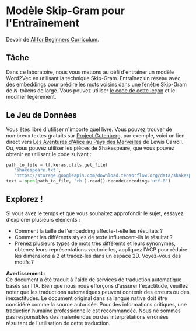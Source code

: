 # Modèle Skip-Gram pour l'Entraînement

Devoir de [AI for Beginners Curriculum](https://github.com/microsoft/ai-for-beginners).

## Tâche

Dans ce laboratoire, nous vous mettons au défi d'entraîner un modèle Word2Vec en utilisant la technique Skip-Gram. Entraînez un réseau avec des embeddings pour prédire les mots voisins dans une fenêtre Skip-Gram de $N$-tokens de large. Vous pouvez utiliser [le code de cette leçon](../../../../../../lessons/5-NLP/15-LanguageModeling/CBoW-TF.ipynb) et le modifier légèrement.

## Le Jeu de Données

Vous êtes libre d'utiliser n'importe quel livre. Vous pouvez trouver de nombreux textes gratuits sur [Project Gutenberg](https://www.gutenberg.org/), par exemple, voici un lien direct vers [Les Aventures d'Alice au Pays des Merveilles](https://www.gutenberg.org/files/11/11-0.txt) de Lewis Carroll. Ou, vous pouvez utiliser les pièces de Shakespeare, que vous pouvez obtenir en utilisant le code suivant :

```python
path_to_file = tf.keras.utils.get_file(
   'shakespeare.txt', 
   'https://storage.googleapis.com/download.tensorflow.org/data/shakespeare.txt')
text = open(path_to_file, 'rb').read().decode(encoding='utf-8')
```

## Explorez !

Si vous avez le temps et que vous souhaitez approfondir le sujet, essayez d'explorer plusieurs éléments :

* Comment la taille de l'embedding affecte-t-elle les résultats ?
* Comment les différents styles de texte influencent-ils le résultat ?
* Prenez plusieurs types de mots très différents et leurs synonymes, obtenez leurs représentations vectorielles, appliquez l'ACP pour réduire les dimensions à 2 et tracez-les dans un espace 2D. Voyez-vous des motifs ?

**Avertissement** :  
Ce document a été traduit à l'aide de services de traduction automatique basés sur l'IA. Bien que nous nous efforçons d'assurer l'exactitude, veuillez noter que les traductions automatiques peuvent contenir des erreurs ou des inexactitudes. Le document original dans sa langue native doit être considéré comme la source autorisée. Pour des informations critiques, une traduction humaine professionnelle est recommandée. Nous ne sommes pas responsables des malentendus ou des interprétations erronées résultant de l'utilisation de cette traduction.